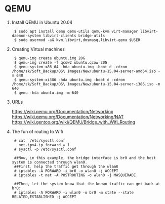 QEMU
====

1. Install QEMU in Ubuntu 20.04

        $ sudo apt install qemu qemu-utils qemu-kvm virt-manager libvirt-daemon-system libvirt-clients bridge-utils
        $ sudo usermod -aG kvm,libvirt,dnsmasq,libvirt-qemu $USER
        
2. Creating Virtual machines

        $ qemu-img create ubuntu.img 20G
        $ qemu-img create -f qcow2 ubuntu.qcow 20G
        $ qemu-system-x86_64 -hda ubuntu.img -boot d -cdrom /home/sk/Soft_Backup/OS\ Images/New/ubuntu-15.04-server-amd64.iso -m 640
        $ qemu-system-xi386 -hda ubuntu.img -boot d -cdrom /home/sk/Soft_Backup/OS\ Images/New/ubuntu-15.04-server-i386.iso -m 640
        $ qemu -hda ubuntu.img -m 640

3. URLs

    https://wiki.qemu.org/Documentation/Networking
    https://wiki.qemu.org/Documentation/Networking/NAT
    https://wiki.gentoo.org/wiki/QEMU/Bridge_with_Wifi_Routing

4. The fun of routing to Wifi

        # cat  /etc/sysctl.conf
          net.ipv4.ip_forward = 1
        # sysctl -p /etc/sysctl.conf
        
        ##Now, in this example, the bridge interface is br0 and the host system is connected through wlan0. 
        ##First, help the traffic get through the wlan0
        # iptables -A FORWARD -i br0 -o wlan0 -j ACCEPT
        # iptables -t nat -A POSTROUTING -o wlan0 -j MASQUERADE
         
        ##Then, let the system know that the known traffic can get back at br0:
        # iptables -A FORWARD -i wlan0 -o br0 -m state --state RELATED,ESTABLISHED -j ACCEPT
